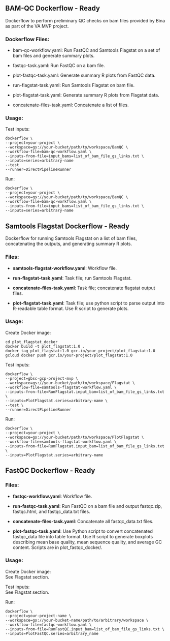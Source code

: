 ## BAM-QC Dockerflow - Ready

Dockerflow to perform preliminary QC checks on bam files provided by Bina as part of the VA MVP project.

### Dockerflow Files:

- bam-qc-workflow.yaml: Run FastQC and Samtools Flagstat on a set of bam files and generate summary plots.

- fastqc-task.yaml: Run FastQC on a bam file.

- plot-fastqc-task.yaml: Generate summary R plots from FastQC data.

- run-flagstat-task.yaml: Run Samtools Flagstat on bam file. 

- plot-flagstat-task.yaml: Generate summary R plots from Flagstat data.

- concatenate-files-task.yaml: Concatenate a list of files.

### Usage:
Test inputs:
```
dockerflow \
--project=your-project \
--workspace=gs://your-bucket/path/to/workspace/BamQC \
--workflow-file=bam-qc-workflow.yaml \
--inputs-from-file=input_bams=list_of_bam_file_gs_links.txt \
--inputs=series=arbitrary-name
--test
--runner=DirectPipelineRunner
```

Run:
```
dockerflow \
--project=your-project \
--workspace=gs://your-bucket/path/to/workspace/BamQC \
--workflow-file=bam-qc-workflow.yaml \
--inputs-from-file=input_bams=list_of_bam_file_gs_links.txt \
--inputs=series=arbitrary-name
```

## Samtools Flagstat Dockerflow - Ready

Dockerflow for running Samtools Flagstat on a list of bam files, concatenating the outputs, and generating summary R plots.

### Files:

- **samtools-flagstat-workflow.yaml**: Workflow file.

- **run-flagstat-task.yaml**: Task file; run Samtools Flagstat.

- **concatenate-files-task.yaml**: Task file; concatenate flagstat output files.

- **plot-flagstat-task.yaml**: Task file; use python script to parse output into R-readable table format. Use R script to generate plots.

### Usage:
Create Docker image:
```
cd plot_flagstat_docker
docker build -t plot_flagstat:1.0 .
docker tag plot_flagstat:1.0 gcr.io/your-project/plot_flagstat:1.0
gcloud docker push gcr.io/your-project/plot_flagstat:1.0
```

Test inputs:
```
dockerflow \
--project=gbsc-gcp-project-mvp \
--workspace=gs://your-bucket/path/to/workspace/Flagstat \
--workflow-file=samtools-flagstat-workflow.yaml \
--inputs-fron-file=RunFlagstat.input_bam=list_of_bam_file_gs_links.txt \
--inputs=PlotFlagstat.series=arbitrary-name \
--test \
--runner=DirectPipelineRunner
```

Run:
```
dockerflow \
--project=your-project \
--workspace=gs://your-bucket/path/to/workspace/PlotFlagstat \
--workflow-file=samtools-flagstat-workflow.yaml \
--inputs-from-file=RunFlagstat.input_bam=list_of_bam_file_gs_links.txt \
--inputs=PlotFlagstat.series=arbitrary-name
```

## FastQC Dockerflow - Ready

### Files:

- **fastqc-workflow.yaml**: Workflow file.

- **run-fastqc-task.yaml**: Run FastQC on a bam file and output fastqc.zip, fastqc.html, and fastqc_data.txt files.

- **concatenate-files-task.yaml**: Concatenate all fastqc_data.txt files.

- **plot-fastqc-task.yaml**: Use Python script to convert concatenated fastqc_data file into table format. Use R script to generate boxplots describing mean base quality, mean sequence quality, and average GC content. Scripts are in plot_fastqc_docker/.

### Usage:
Create Docker image:  
See Flagstat section.

Test inputs:  
See Flagstat section.

Run:
```
dockerflow \
--project=your-project-name \
--workspace=gs://your-bucket-name/path/to/arbitrary/workspace \
--workflow-file=fastqc-workflow.yaml \
--inputs-from-file=RunFastQC.input_bam=list_of_bam_file_gs_links.txt \
--inputs=PlotFastQC.series=arbitrary_name
```
